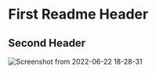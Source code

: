 # First Readme Header
## Second Header
![Screenshot from 2022-06-22 18-28-31](https://user-images.githubusercontent.com/106182212/175770826-e6c74947-4f89-4630-9876-0348d5fac50b.png)
